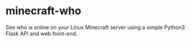 # minecraft-who
See who is online on your Linux Minecraft server using a simple Python3 Flask API and web front-end.

